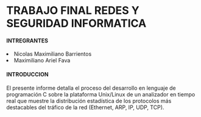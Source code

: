 <h1>TRABAJO FINAL REDES Y SEGURIDAD INFORMATICA</h1>

<h4>INTREGRANTES</h4>
<li>Nicolas Maximiliano Barrientos</li>
<li>Maximiliano Ariel Fava</li>

<h4>INTRODUCCION</h4>
<p>El presente informe detalla el proceso del desarrollo en lenguaje de programación C sobre la plataforma Unix/Linux de un analizador en tiempo real que muestre la distribución estadística de los protocolos más destacables del tráfico de la red (Ethernet, ARP, IP, UDP, TCP). </p>

